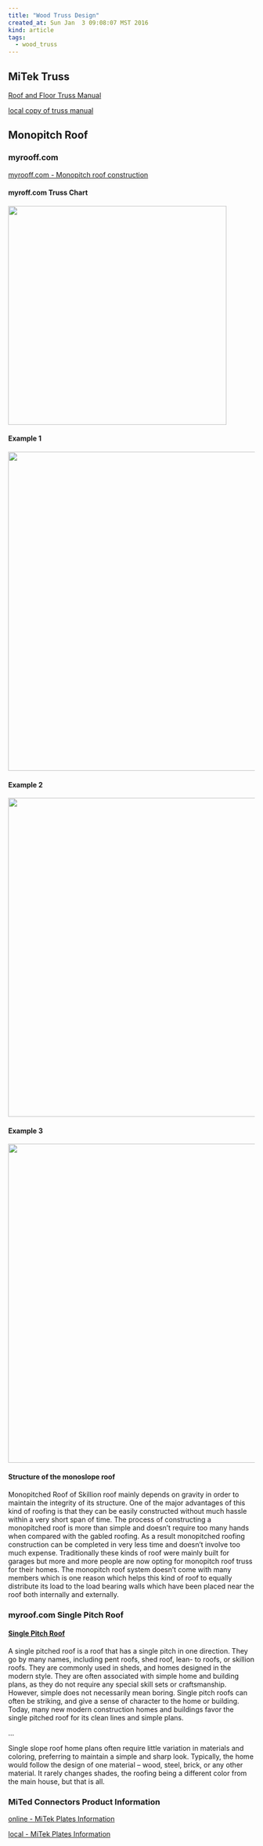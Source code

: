 ```yaml
---
title: "Wood Truss Design"
created_at: Sun Jan  3 09:08:07 MST 2016
kind: article
tags:
  - wood_truss
---
```



## MiTek Truss

<a href="http://www.trusstech.net/Truss_Tech_VA_MD/Tools_files/roof-truss-facts%20mitek.pdf" target="_blank">Roof and Floor Truss Manual</a>

<a href="/assets/pdf/mitek-roof-truss-facts.pdf" target="_blank">local copy of truss manual</a>

## Monopitch Roof


### myrooff.com

<a href="http://myrooff.com/monopitch-roof/" target="_blank">myrooff.com - Monopitch roof construction</a>

#### myroff.com Truss Chart

<img src="/assets/images/myrooff-all-truss-chart.jpg" width="446px">

#### Example 1

<img src="/assets/images/myrooff-monopitch-01.jpg" width="650px">

#### Example 2

<img src="/assets/images/myrooff-monopitch-02.jpg" width="650px">

#### Example 3

<img src="/assets/images/myrooff-monopitch-03.jpg" width="650px">

#### Structure of the monoslope roof

Monopitched Roof of Skillion roof mainly depends on gravity in order to
maintain the integrity of its structure. One of the major advantages of
this kind of roofing is that they can be easily constructed without much
hassle within a very short span of time. The process of constructing
a monopitched roof is more than simple and doesn’t require too many
hands when compared with the gabled roofing. As a result monopitched
roofing construction can be completed in very less time and doesn’t
involve too much expense. Traditionally these kinds of roof were mainly
built for garages but more and more people are now opting for monopitch
roof truss for their homes. The monopitch roof system doesn’t come
with many members which is one reason which helps this kind of roof to
equally distribute its load to the load bearing walls which have been
placed near the roof both internally and externally.

### myroof.com Single Pitch Roof

#### <a href="http://myrooff.com/single-pitch-roof/" target="_blank">Single Pitch Roof</a>

A single pitched roof is a roof that has a single pitch in one
direction. They go by many names, including pent roofs, shed roof, lean-
to roofs, or skillion roofs. They are commonly used in sheds, and homes
designed in the modern style. They are often associated with simple home
and building plans, as they do not require any special skill sets or
craftsmanship. However, simple does not necessarily mean boring. Single
pitch roofs can often be striking, and give a sense of character to the
home or building. Today, many new modern construction homes and buildings
favor the single pitched roof for its clean lines and simple plans.

...

Single slope roof home plans often require little variation in materials
and coloring, preferring to maintain a simple and sharp look. Typically,
the home would follow the design of one material – wood, steel, brick,
or any other material. It rarely changes shades, the roofing being a
different color from the main house, but that is all.


### MiTed Connectors Product Information

<a href="https://www.mii.com/artefact/download.asp?aid=53599" target="_blank">online - MiTek Plates Information</a>

<a href="/assets/pdf/mitek-connector-plates.pdf" target="_blank">local - MiTek Plates Information</a>


<!--
html boilerplate
<a href="" target="_blank"></a>
<img src="" width="400px">
-->

